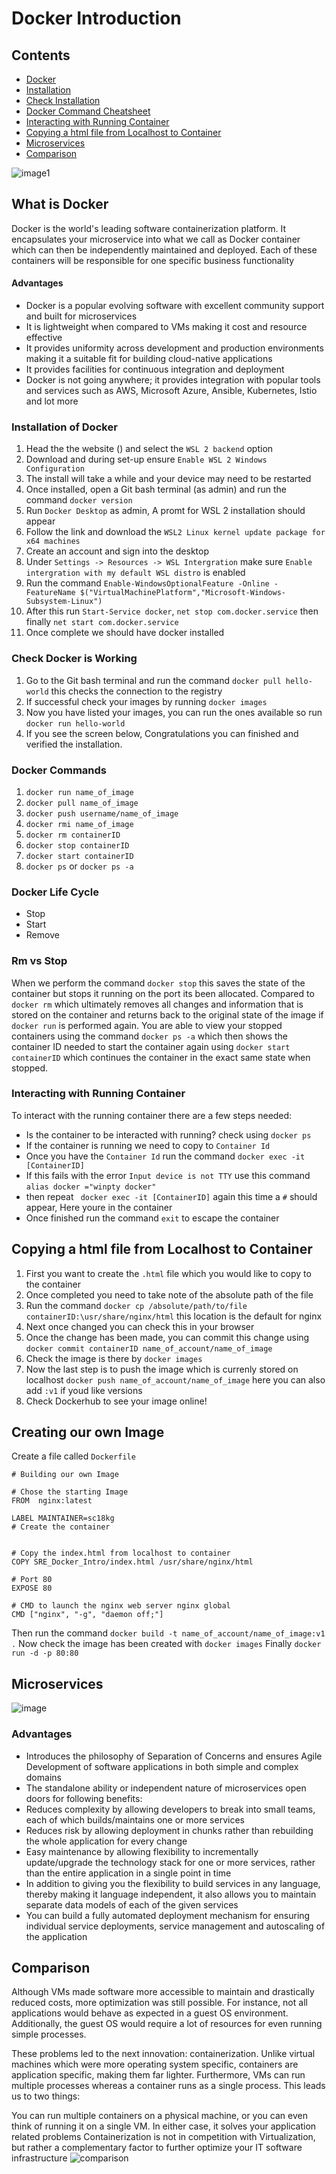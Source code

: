 # Docker Introduction

## Contents
* [Docker](#What-is-Docker)
* [Installation](#Installation-of-Docker)
* [Check Installation](#Check-Docker-is-Working)
* [Docker Command Cheatsheet](#Docker-Commands)
* [Interacting with Running Container](#Interacting-with-Running-Container)
* [Copying a html file from Localhost to Container](#Copying-a-html-file-from-Localhost-to-Container)
* [Microservices](#Microservices)
* [Comparison](#Comparison)

![image1](https://www.docker.com/sites/default/files/d8/2019-07/horizontal-logo-monochromatic-white.png)
## What is Docker
Docker is the world's leading software containerization platform. It encapsulates your microservice into what we call as Docker container which can then be independently maintained and deployed. Each of these containers will be responsible for one specific business functionality

#### Advantages
- Docker is a popular evolving software with excellent community support and built for microservices
- It is lightweight when compared to VMs making it cost and resource effective
- It provides uniformity across development and production environments making it a suitable fit for building cloud-native applications
- It provides facilities for continuous integration and deployment
- Docker is not going anywhere; it provides integration with popular tools and services such as AWS, Microsoft Azure, Ansible, Kubernetes, Istio and lot more

### Installation of Docker
1. Head the the website () and select the `WSL 2 backend` option
2. Download and during set-up ensure `Enable WSL 2 Windows Configuration`
3. The install will  take a while and your device may need to be restarted
4. Once installed, open a Git bash terminal (as admin) and run the command `docker version`
5. Run `Docker Desktop` as admin, A promt for WSL 2 installation should appear
6. Follow the link and download the `WSL2 Linux kernel update package for x64 machines`
7. Create an account and sign into the desktop
8. Under `Settings -> Resources -> WSL Intergration` make sure `Enable intergration with my default WSL distro` is enabled
9. Run the command `Enable-WindowsOptionalFeature -Online -FeatureName $("VirtualMachinePlatform","Microsoft-Windows-Subsystem-Linux")`
10. After this run `Start-Service docker`, `net stop com.docker.service` then finally `net start com.docker.service`
11. Once complete we should have docker installed

### Check Docker is Working
1. Go to the Git bash terminal and run the command `docker pull hello-world` this checks the connection to the registry
2. If successful check your images by running `docker images`
3. Now you have listed your images, you can run the ones available so run `docker run hello-world`
4. If you see the screen below, Congratulations you can finished and verified the installation.

### Docker Commands
1. `docker run name_of_image`
2. `docker pull name_of_image`
3. `docker push username/name_of_image`
4. `docker rmi name_of_image`
5. `docker rm containerID`
6. `docker stop containerID`
7. `docker start containerID`
8. `docker ps` or `docker ps -a`

### Docker Life Cycle
- Stop
- Start
- Remove

### Rm vs Stop
When we perform the command `docker stop` this saves the state of the container but stops it running on the port its been allocated. Compared to `docker rm` which ultimately removes all changes and information that is stored on the container and returns back to the original state of the image if `docker run` is performed again.
You are able to view your stopped containers using the command `docker ps -a` which then shows the container ID needed to start the container again using `docker start containerID` which continues the container in the exact same state when stopped.

### Interacting with Running Container
To interact with the running container there are a few steps needed:
- Is the container to be interacted with running? check using `docker ps`
- If the container is running we need to copy to `Container Id`
- Once you have the `Container Id` run the command `docker exec -it [ContainerID]`
- If this fails with the error `Input device is not TTY` use this command `alias docker ="winpty docker"`
- then repeat ` docker exec -it [ContainerID]` again this time a `#` should appear, Here youre in the container
- Once finished run the command `exit` to escape the container

## Copying a html file from Localhost to Container
1. First you want to create the `.html` file which you would like to copy to the container
2. Once completed you need to take note of the absolute path of the file
3. Run the command `docker cp /absolute/path/to/file containerID:\usr/share/nginx/html` this location is the default for nginx
4. Next once changed you can check this in your browser
5. Once the change has been made, you can commit this change using `docker commit containerID name_of_account/name_of_image`
6. Check the image is there by `docker images`
7. Now the last step is to push the image which is currenly stored on localhost `docker push name_of_account/name_of_image` here you can also add `:v1` if youd like versions
8. Check Dockerhub to see your image online!

## Creating our own Image
Create a file called `Dockerfile`
```
# Building our own Image

# Chose the starting Image
FROM  nginx:latest

LABEL MAINTAINER=sc18kg
# Create the container


# Copy the index.html from localhost to container
COPY SRE_Docker_Intro/index.html /usr/share/nginx/html

# Port 80
EXPOSE 80

# CMD to launch the nginx web server nginx global
CMD ["nginx", "-g", "daemon off;"]
```
Then run the command `docker build -t name_of_account/name_of_image:v1 .`
Now check the image has been created with `docker images`
Finally `docker run -d -p 80:80 `


## Microservices
![image](https://user-images.githubusercontent.com/74776086/135053106-1da1883f-c57c-494a-a73d-71a17a188f0e.png)
### Advantages
- Introduces the philosophy of Separation of Concerns and ensures Agile Development of software applications in both simple and complex domains
- The standalone ability or independent nature of microservices open doors for following benefits:
- Reduces complexity by allowing developers to break into small teams, each of which builds/maintains one or more services
- Reduces risk by allowing deployment in chunks rather than rebuilding the whole application for every change
- Easy maintenance by allowing flexibility to incrementally update/upgrade the technology stack for one or more services, rather than the entire application in a single point in time
- In addition to giving you the flexibility to build services in any language, thereby making it language independent, it also allows you to maintain separate data models of each of the given services
- You can build a fully automated deployment mechanism for ensuring individual service deployments, service management and autoscaling of the application

## Comparison
Although VMs made software more accessible to maintain and drastically reduced costs, more optimization was still possible. For instance, not all applications would behave as expected in a guest OS environment. Additionally, the guest OS would require a lot of resources for even running simple processes.

These problems led to the next innovation: containerization. Unlike virtual machines which were more operating system specific, containers are application specific, making them far lighter. Furthermore, VMs can run multiple processes whereas a container runs as a single process. This leads us to two things:

You can run multiple containers on a physical machine, or you can even think of running it on a single VM. In either case, it solves your application related problems
Containerization is not in competition with Virtualization, but rather a complementary factor to further optimize your IT software infrastructure
![comparison](https://images.ctfassets.net/h6vh38q7qvzk/2OwpgC3h6gAcqgUwiU688K/a128ef1f712cf25d8fc33031e443f87e/microservices-docker-image-four.png)

